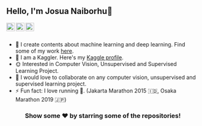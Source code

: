 ## Hello, I'm Josua Naiborhu👋

<a href="https://twitter.com/naiborhu_josua">
  <img align="left" alt="josua naiborhu's Twitter" width="22px" src="https://cdn.jsdelivr.net/npm/simple-icons@v3/icons/twitter.svg" />
</a>
<a href="https://www.linkedin.com/in/josuanaiborhu/">
  <img align="left" alt="Josua Naiborhu's Linkdein" width="22px" src="https://cdn.jsdelivr.net/npm/simple-icons@v3/icons/linkedin.svg" />
</a>
<a href="https://github.com/naiborhujosua">
  <img align="left" alt="Josua's Github" width="22px" src="https://cdn.jsdelivr.net/npm/simple-icons@v3/icons/github.svg" />
</a>

<br/>
<br/>

- 🌱 I create contents about machine learning and deep learning. Find some of my work [here](https://naiborhujosua.medium.com/).
- 🌻 I am a Kaggler. Here's my [Kaggle profile](https://www.kaggle.com/naiborhujosua).
-  :sun_with_face: Interested in Computer Vision, Unsupervised and Supervised Learning Project.
- 👯 I would love to collaborate on any computer vision, unsupervised and supervised learning project.
- ⚡ Fun fact: I love running :running:. (Jakarta Marathon 2015 	:indonesia:, Osaka Marathon 2019 :jp:)


<div align="center">

### Show some ❤️ by starring some of the repositories!

</div>

